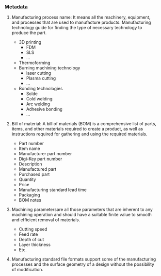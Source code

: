 ### Metadata

1. Manufacturing process name: It means all the machinery, equipment, and processes that are used to manufacture products. Manufacturing technology guide for finding the type of necessary technology to produce the part.
   - 3D printing
      - FDM
      - SLS
      - ... 
   - Thermoforming
   - Burning machining technology 
      - laser cutting
      - Plasma cutting
      - ... 
   - Bonding technologies 
      - Solde
      - Cold welding
      - Arc welding
      - Adhesive bonding 
      - ...
2. Bill of material: A bill of materials (BOM) is a comprehensive list of parts, items, and other materials required to create a product, as well as instructions required for gathering and using the required materials. 
   - Part number
   - Item name
   - Manufacturer part number
   - Digi-Key part number
   - Description
   - Manufactured part 
   - Purchased part 
   - Quantity
   - Price
   - Manufacturing standard lead time
   - Packaging
   - BOM notes

5. Machining  parametersare all those parameters that are inherent to any machining operation and should have a suitable finite value to smooth and efficient removal of materials.
   - Cutting speed
   - Feed rate 
   - Depth of cut
   - Layer thickness
   - Etc. 
6. Manufacturing standard file formats support some of the manufacturing processes and the surface geometry of a design without the possibility of modification. 

